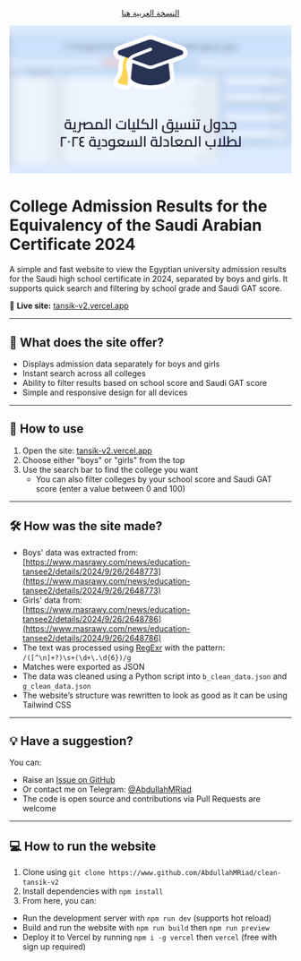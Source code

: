 <p align="center"><a href="./README.md">النسخة العربية هنا</a></p>

<img src="./public/og-image.png">

# College Admission Results for the Equivalency of the Saudi Arabian Certificate 2024

A simple and fast website to view the Egyptian university admission results for the Saudi high school certificate in 2024, separated by boys and girls. It supports quick search and filtering by school grade and Saudi GAT score.

🔗 **Live site:** [tansik-v2.vercel.app](https://tansik-v2.vercel.app)

---

## 📌 What does the site offer?

* Displays admission data separately for boys and girls
* Instant search across all colleges
* Ability to filter results based on school score and Saudi GAT score
* Simple and responsive design for all devices

---

## 📱 How to use

1. Open the site: [tansik-v2.vercel.app](https://tansik-v2.vercel.app)
2. Choose either "boys" or "girls" from the top
3. Use the search bar to find the college you want  
   - You can also filter colleges by your school score and Saudi GAT score (enter a value between 0 and 100)

---

## 🛠️ How was the site made?

* Boys' data was extracted from:  
  [https://www.masrawy.com/news/education-tansee2/details/2024/9/26/2648773](https://www.masrawy.com/news/education-tansee2/details/2024/9/26/2648773)
* Girls' data from:  
  [https://www.masrawy.com/news/education-tansee2/details/2024/9/26/2648786](https://www.masrawy.com/news/education-tansee2/details/2024/9/26/2648786)
* The text was processed using [RegExr](https://regexr.com) with the pattern:  
  `/([^\n]+?)\s+(\d+\.\d{6})/g`
* Matches were exported as JSON
* The data was cleaned using a Python script into `b_clean_data.json` and `g_clean_data.json`
* The website’s structure was rewritten to look as good as it can be using Tailwind CSS

---

## 💡 Have a suggestion?

You can:

* Raise an [Issue on GitHub](https://github.com/AbdullahMRiad/clean-tansik/issues/new)
* Or contact me on Telegram: [@AbdullahMRiad](https://t.me/AbdullahMRiad)
* The code is open source and contributions via Pull Requests are welcome

---

## 💻 How to run the website

1. Clone using `git clone https://www.github.com/AbdullahMRiad/clean-tansik-v2`
2. Install dependencies with `npm install`
3. From here, you can:
  - Run the development server with `npm run dev` (supports hot reload)
  - Build and run the website with `npm run build` then `npm run preview`
  - Deploy it to Vercel by running `npm i -g vercel` then `vercel` (free with sign up required)